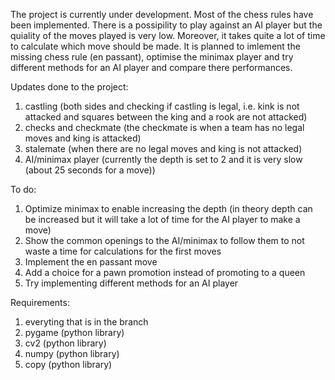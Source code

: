 The project is currently under development.
Most of the chess rules have been implemented. There is a possipility to play against an AI player but the quiality of the moves played is very low. Moreover, it takes quite a lot of time to calculate which move should be made.
It is planned to imlement the missing chess rule (en passant), optimise the minimax player and try different methods for an AI player and compare there performances.


Updates done to the project:
1. castling (both sides and checking if castling is legal, i.e. kink is not attacked and squares between the king and a rook are not attacked)
2. checks and checkmate (the checkmate is when a team has no legal moves and king is attacked)
3. stalemate (when there are no legal moves and king is not attacked)
4. AI/minimax player (currently the depth is set to 2 and it is very slow (about 25 seconds for a move))


To do:
1. Optimize minimax to enable increasing the depth (in theory depth can be increased but it will take a lot of time for the AI player to make a move)
2. Show the common openings to the AI/minimax to follow them to not waste a time for calculations for the first moves
3. Implement the en passant move
4. Add a choice for a pawn promotion instead of promoting to a queen
5. Try implementing different methods for an AI player


Requirements:
1. everyting that is in the branch
2. pygame (python library)
3. cv2 (python library)
4. numpy (python library)
5. copy (python library)
